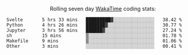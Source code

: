 <!--<p align="center">
  <img width="auto" src ="https://github-readme-stats.vercel.app/api/top-langs/?username=syrkis&layout=compact&hide_border=true&theme=darcula&bg_color=00000000&langs_count=6&hide=jupyter%20notebook,JavaScript,HTML" width = 400>
      <img src ="https://github-readme-streak-stats.herokuapp.com?user=syrkis&theme=darcula&hide_border=true&background=FFFFFF00" width = 400>

</p>-->
<p align="center">Rolling seven day <a href='https://wakatime.com/'> WakaTime</a> coding stats:</p>
<!--START_SECTION:waka-->

```text
Svelte       5 hrs 33 mins   █████████▓░░░░░░░░░░░░░░░   38.42 %
Python       4 hrs 26 mins   ███████▓░░░░░░░░░░░░░░░░░   30.77 %
Jupyter      3 hrs 56 mins   ██████▓░░░░░░░░░░░░░░░░░░   27.24 %
sh           15 mins         ▒░░░░░░░░░░░░░░░░░░░░░░░░   01.78 %
Makefile     9 mins          ▒░░░░░░░░░░░░░░░░░░░░░░░░   01.06 %
Other        3 mins          ░░░░░░░░░░░░░░░░░░░░░░░░░   00.41 %
```

<!--END_SECTION:waka-->
